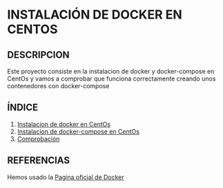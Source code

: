 # INSTALACIÓN DE DOCKER EN CENTOS

## DESCRIPCION

Este proyecto consiste en la instalacion de docker y docker-compose en CentOs y vamos a comprobar que funciona correctamente creando unos contenedores con docker-compose

## ÍNDICE
1. [Instalacion de docker en CentOs]()
2. [Instalacion de docker-compose en CentOs]()
3. [Comprobación]()

## REFERENCIAS

Hemos usado la [Pagina oficial de Docker](https://docs.docker.com/engine/install/centos/)
